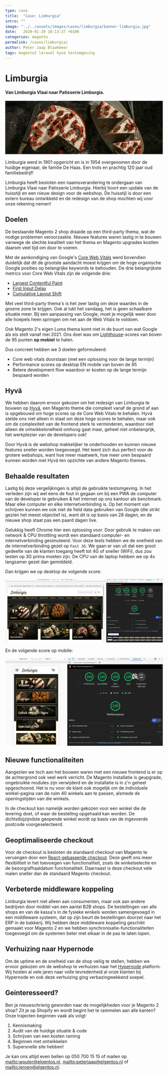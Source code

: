 ```yaml
---
type: case
title:  "Case: Limburgia"
intro: ""
image: "../../assets/images/cases/limburgia/banner-limburgia.jpg"
date:   2020-01-20 10:13:37 +0100
categories: magento
permalink: /cases/limburgia/
author: Peter Jaap Blaakmeer
tags: magento2 laravel hyva testomgeving
---
```

# Limburgia

#### Van Limburgia Vlaai naar Patisserie Limburgia.

![Limburgia](../../assets/images/cases/limburgia/banner-limburgia.jpg)

Limburgia werd in 1901 opgericht en is in 1954 overgenomen door de huidige eigenaar, de familie De Haas. Een trots en prachtig 120 jaar oud familiebedrijf!

Limburgia heeft besloten een naamsverandering te ondergaan van Limburgia Vlaai naar Patisserie Limburgia. Hierbij hoort een update van de huisstijl en een nieuw design voor de webshop. De huisstijl is door een extern bureau ontwikkeld en de redesign van de shop mochten wij voor onze rekening nemen!

## Doelen

De bestaande Magento 2 shop draaide op een third-party thema, wat de nodige problemen veroorzaakte. Nieuwe features waren lastig in te bouwen vanwege de slechte kwaliteit van het thema en Magento upgrades kostten daarom veel tijd om door te voeren.

Met de aankondiging van Google's [Core Web Vitals](https://web.dev/vitals/) werd bovendien duidelijk dat dit de grootste aandacht moest krijgen om de hoge organische Google posities op belangrijke keywords te behouden. De drie belangrijkste metrics voor Core Web Vitals zijn de volgende drie:

- [Largest Contentful Paint](https://web.dev/lcp/)
- [First Input Delay](https://web.dev/fid/)
- [Cumulative Layout Shift](https://web.dev/cls/)

Met veel third-party thema's is het zeer lastig om deze waardes in de groene zone te krijgen. Ook al lukt het vandaag, het is geen schaalbare situatie meer. Bij een aanpassing van Google, moet je mogelijk weer door alle hoepels heen springen om net aan de Web Vitals te voldoen.

Ook Magento 2's eigen Luma thema komt niet in de buurt van wat Google als eis stelt vanaf mei 2021. Ons doel was om [Lighthouse](https://web.dev/measure/)-scores van boven de 95 punten **op mobiel** te halen.

Dus concreet hebben we 3 doelen geformuleerd:

- Core web vitals doorstaan (met een oplossing voor de lange termijn)
- Performance scores op desktop EN mobile van boven de 95
- Betere development flow waardoor er kosten op de lange termijn bespaard worden

## Hyvä

We hebben daarom ervoor gekozen om het redesign van Limburgia te bouwen op [Hyvä](https://hyva.io), een Magento theme die compleet vanaf de grond af aan is opgebouwd om hoge scores op de Core Web Vitals te behalen. Hyvä stelde ons niet alleen in staat om deze hoge scores te behalen, maar ook om de complexiteit van de frontend sterk te verminderen, waardoor niet alleen de ontwikkelsnelheid omhoog gaat maar, geheel niet onbelangrijk, het werkplezier van de developers ook!

Door Hyvä is de webshop makkelijker te onderhouden en kunnen nieuwe features sneller worden toegevoegd. Het leent zich dus perfect voor de grotere webshops, want hoe meer maatwerk, hoe meer uren bespaard kunnen worden met Hyvä ten opzichte van andere Magento themes.

## Behaalde resultaten

Lastig bij deze vergelijkingen is altijd de gebruikte testomgeving. In het verleden zijn wij wel eens de fout in gegaan om bij een PWA de computer van de developer te gebruiken & het internet op ons kantoor als benchmark. Maar elke computer en elke internetverbinding is. Op het moment van schrijven kunnen we ook niet de field data gebruiken van Google (die strikt gezien het meest objectief is), want dit is op basis van 28 dagen, en de nieuwe shop staat pas een paard dagen live.

Gelukkig heeft Chrome hier een oplossing voor. Door gebruik te maken van network & CPU throttling wordt een standaard computer- en internetverbinding gesimuleerd. Voor deze tests hebben we de snelheid van de internetverbinding gezet op `Fast 3G`. We gaan er van uit dat een groot gedeelte van de klanten toegang heeft tot 4G of sneller (WiFi), dus zou testen op 3G prima moeten zijn. De CPU van de laptop hebben we op 4x langzamer gezet dan gemiddeld.

Dan krijgen we op desktop de volgende score:

![Lighthouse scores Limburgia](../../assets/images/cases/limburgia/lighthouse-desktop.png)

En de volgende score op mobile:

![Lighthouse scores Limburgia](../../assets/images/cases/limburgia/lighthouse-mobile.png)

## Nieuwe functionaliteiten

Aangezien we toch aan het bouwen waren met een nieuwe frontend is er op de achtergrond ook veel werk verricht. De Magento installatie is geupgrade, ongebruikte modules zijn verwijderd en de installatie is in z'n geheel opgeschoond. Het is nu voor de klant ook mogelijk om de individuele winkel-pagina van de ruim 40 winkels aan te passen, alsmede de openingstijden van die winkels.

In de checkout kan namelijk worden gekozen voor een winkel die de levering doet, of waar de bestelling opgehaald kan worden. De dichtstbijzijndste geopende winkel wordt op basis van de ingevoerde postcode voorgeselecteerd.

## Geoptimaliseerde checkout

Voor de checkout is besloten de standaard checkout van Magento te vervangen door een [React-gebaseerde checkout](https://github.com/hyva-themes/magento2-hyva-checkout). Deze geeft ons meer flexibiliteit in het toevoegen van functionaliteit, zoals de winkelselectie en de bezorg/afhaaldatum functionaliteit. Daarnaast is deze checkout vele malen sneller dan de standaard Magento checkout.

## Verbeterde middleware koppeling

Limburgia levert niet alleen aan consumenten, maar ook aan andere bedrijven door middel van een aantal B2B shops. De bestellingen van alle shops en van de kassa's in de fysieke winkels worden samengevoegd in een middleware systeem, dat op zijn beurt de bestellingen doorzet naar het ERP in de bakkerij. Wij hebben deze middleware koppeling geschikt gemaakt voor Magento 2 en we hebben synchronisatie-functionaliteiten toegevoegd om de systemen beter met elkaar in de pas te laten lopen.

## Verhuizing naar Hypernode

Om de uptime en de snelheid van de shop veliig te stellen, hebben we ervoor gekozen om de webshop te verhuizen naar het [Hypernode](https://www.hypernode.com) platform. Wij hosten al vele jaren naar volle tevredenheid al onze klanten bij Hypernode en ook deze verhuizing ging verbazingwekkend soepel.

## Geinteresseerd?

Ben je nieuwschrierig geworden naar de mogelijkheden voor je Magento 2 shop? Zit je op Shopify en wordt begint het te rammelen aan alle kanten? Onze trajecten beginnen vaak als volgt:

1. Kennismaking
2. Audit van de huidige situatie & code
3. Schrijven van een kosten raming
4. Beginnen met ontwikkelen
5. Supersnelle site hebben!

Je kan ons altijd even bellen op 050 700 15 15 of mailen op [mailto:wouter@elgentos.nl](wouter@elgentos.nl), [mailto:peterjaap@elgentos.nl](peterjaap@elgentos.nl) of [mailto:jeroen@elgentos.nl](jeroen@elgentos.nl).
